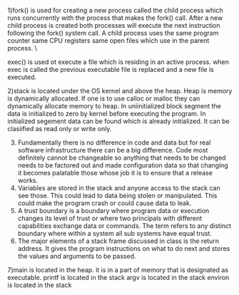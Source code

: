 1)fork() is used for creating a new process called the child process which runs concurrently with the process that makes the fork() call. After a new child process is created both processes will execute the next instruction following the fork() system call. A child process uses the same program counter same CPU registers same open files which use in the parent process. \

exec() is used ot execute a file which is residing in an active process. when exec is called the previous executable file is replaced and a new file is executed. 

2)stack is located under the OS kernel and above the heap. Heap is memory is dynamically allocated. If one is to use calloc or malloc they can dynamically allocate memory to heap. In uniinitialized block segment the data is initialized to zero by kernel before executing the program. In initialized segement data can be found which is already initialized. It can be clasiified as read only or write only. 

3) Fundamentally there is no difference in code and data but for real software infrastructure there can be a big difference. Code most definitely cannot be changeable so anything that needs to be changed needs to be factored out and made configuration data so that changing it becomes palatable those whose job it is to ensure that a release works. 
4) Variables are stored in the stack and anyone access to the stack can see those. This could lead to data being stolen or manipulated. This could make the program crash or could cause data to leak. 
5) A trust boundary is a boundary where program data or execution changes its level of trust or where two principals with different capabilities exchange data or commands. The term refers to any distinct boundary where within a system all sub systems have equal trust. 
6) The major elements of a stack frame discussed in class is the return address. It gives the program instructions on what to do next and stores the values and arguments to be passed. 

7)main is located in the heap. it is in a part of memory that is designated as executable. 
printf is located in the stack
argv is located in the stack
environ is located in the stack
